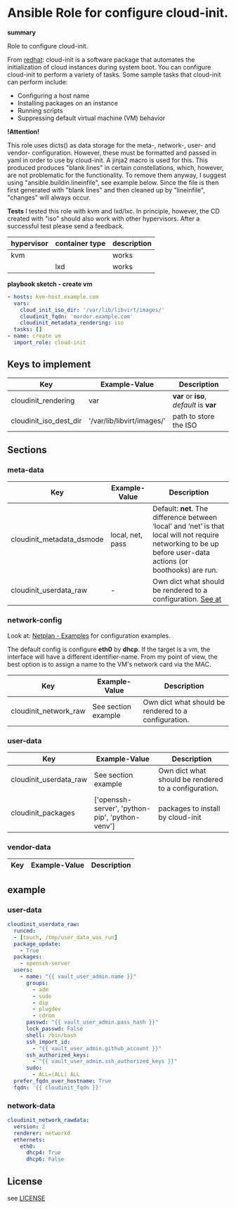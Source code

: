 # Ansible Role for configure cloud-init.

**summary**

Role to configure cloud-init.

From [redhat](https://access.redhat.com/documentation/en-us/red_hat_enterprise_linux/8/html-single/configuring_and_managing_cloud-init_for_rhel_8/index): cloud-init is a software package that automates the initialization of cloud instances during system boot. 
You can configure cloud-init to perform a variety of tasks. Some sample tasks that cloud-init can perform include:

  * Configuring a host name
  * Installing packages on an instance
  * Running scripts
  * Suppressing default virtual machine (VM) behavior 


**!Attention!**

This role uses dicts() as data storage for the meta-, network-, user- and vendor- configuration. However, these must be formatted and passed in yaml in order to use by cloud-init. A jinja2 macro is used for this. This produced produces "blank lines" in certain constellations, which, however, are not problematic for the functionality. To remove them anyway, I suggest using "ansible.buildin.lineinfile", see example below. 
Since the file is then first generated with "blank lines" and then cleaned up by "lineinfile", "changes" will always occur.

**Tests**
I tested this role with kvm and lxd/lxc. In principle, however, the CD created with "iso" should also work with other hypervisors. After a successful test please send a feedback.

| hypervisor | container type | description |
| --- | ------------- | ----------- |
| kvm || works |
|| lxd | works |

**playbook sketch - create vm**
```yaml
- hosts: kvm-host.example.com
  vars:
    cloud_init_iso_dir: '/var/lib/libvirt/images/'
    cloudinit_fqdn: 'mordor.example.com'
    cloudinit_metadata_rendering: iso
  tasks: []
- name: create vm
  import_role: cloud-init
```

## Keys to implement
| Key | Example-Value | Description |
| --- | ------------- | ----------- |
| cloudinit_rendering | var | **var** or **iso**, _default_ is **var** |
| cloudinit_iso_dest_dir | '/var/lib/libvirt/images/' | path to store the ISO |

## Sections
### meta-data
| Key | Example-Value | Description |
| --- | ------------- | ----------- |
| cloudinit_metadata_dsmode | local, net, pass | Default: **net**. The difference between ‘local’ and ‘net’ is that local will not require networking to be up before user-data actions (or boothooks) are run. |
| cloudinit_userdata_raw | - | Own dict what should be rendered to a configuration. [See at](https://cloudinit.readthedocs.io/en/latest/topics/datasources/configdrive.html) |

### network-config
Look at: [Netplan - Examples](https://netplan.io/examples/) for configuration examples.

The default config is configure **eth0** by **dhcp**.
If the target is a vm, the interface will have a different identifier-name.
From my point of view, the best option is to assign a name to the VM's network card via the MAC. 

| Key | Example-Value | Description |
| --- | ------------- | ----------- |
| cloudinit_network_raw | See section example | Own dict what should be rendered to a configuration. |

### user-data
| Key | Example-Value | Description |
| --- | ------------- | ----------- |
| cloudinit_userdata_raw | See section example | Own dict what should be rendered to a configuration. |
| cloudinit_packages | ['openssh-server', 'python-pip', 'python-venv'] | packages to install by cloud-init |

### vendor-data
| Key | Example-Value | Description |
| --- | ------------- | ----------- |

## example
### user-data
```yaml
cloudinit_userdata_raw:
  runcmd:
  - [touch, /tmp/user_data_was_run]
  package_update:
    - True
  packages:
    - openssh-server
  users:
    - name: "{{ vault_user_admin.name }}"
      groups:
        - adm
        - sudo
        - dip
        - plugdev
        - cdrom
      passwd: "{{ vault_user_admin.pass_hash }}"
      lock_passwd: False
      shell: /bin/bash
      ssh_import_id:
        - "{{ vault_user_admin.github_account }}"
      ssh_authorized_keys:
        - "{{ vault_user_admin.ssh_authorized_keys }}"
      sudo:
        - ALL=(ALL) ALL
  prefer_fqdn_over_hostname: True
  fqdn: '{{ cloudinit_fqdn }}'
```

### network-data
```yaml
cloudinit_network_rawdata:
  version: 2
  renderer: networkd
  ethernets: 
    eth0:
      dhcp4: True
      dhcp6: False
```

## License

see [LICENSE](LICENSE)
